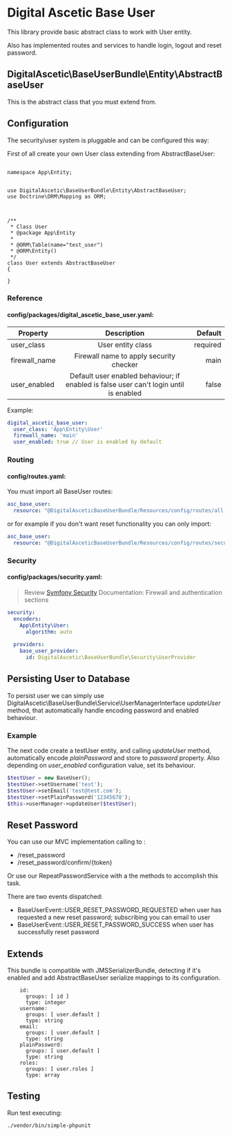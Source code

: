 Digital Ascetic Base User
=======

This library provide basic abstract class to work with User entity.

Also has implemented routes and services to handle login, logout and reset password.

## DigitalAscetic\BaseUserBundle\Entity\AbstractBaseUser 

This is the abstract class that you must extend from.

## Configuration

The security/user system is pluggable and can be configured this way:

First of all create your own User class extending from AbstractBaseUser:

```

namespace App\Entity;


use DigitalAscetic\BaseUserBundle\Entity\AbstractBaseUser;
use Doctrine\ORM\Mapping as ORM;



/**
 * Class User
 * @package App\Entity
 *
 * @ORM\Table(name="test_user")
 * @ORM\Entity()
 */
class User extends AbstractBaseUser
{

}
```

### Reference

#### config/packages/digital_ascetic_base_user.yaml:

| Property        | Description           | Default  |
| ------------- |:-------------:| -----:|
| user_class      | User entity class | required  |
| firewall_name      | Firewall name to apply security checker      |   main |
| user_enabled | Default user enabled behaviour; if enabled is false user can't login until is enabled | false |

Example: 

```yaml
digital_ascetic_base_user:
  user_class: 'App\Entity\User'
  firewall_name: 'main'
  user_enabled: true // User is enabled by default
```
### Routing

#### config/routes.yaml:

You must import all BaseUser routes:

```yaml
asc_base_user:
  resource: "@DigitalAsceticBaseUserBundle/Resources/config/routes/all.xml"
```

or for example if you don't want reset functionality you can only import:

```yaml
asc_base_user:
  resource: "@DigitalAsceticBaseUserBundle/Resources/config/routes/security.xml"
```

### Security

#### config/packages/security.yaml:

> Review [Symfony Security](https://symfony.com/doc/current/security.html) Documentation: Firewall and authentication sections

```yaml
security:
  encoders:
    App\Entity\User:
      algorithm: auto
      
  providers:
    base_user_provider:
      id: DigitalAscetic\BaseUserBundle\Security\UserProvider
```

## Persisting User to Database

To persist user we can simply use DigitalAscetic\BaseUserBundle\Service\UserManagerInterface *updateUser* method, that automatically handle encoding password and enabled behaviour.

### Example

The next code create a testUser entity, and calling *updateUser* method, automatically encode *plainPassword* and store to *password* property. Also depending on *user_enabled* configuration value, set its behaviour.

```php 
$testUser = new BaseUser();
$testUser->setUsername('test');
$testUser->setEmail('test@test.com');
$testUser->setPlainPassword('12345678');
$this->userManager->updateUser($testUser);
```


## Reset Password

You can use our MVC implementation calling to :

* /reset_password
* /reset_password/confirm/{token}

Or use our RepeatPasswordService with a the methods to accomplish this task.

There are two events dispatched:

* BaseUserEvent::USER_RESET_PASSWORD_REQUESTED when user has requested a new reset password; subscribing you can email to user
* BaseUserEvent::USER_RESET_PASSWORD_SUCCESS when user has successfully reset password


## Extends

This bundle is compatible with JMSSerializerBundle, detecting if it's enabled and add AbstractBaseUser serialize
mappings to its configuration.

```
    id:
      groups: [ id ]
      type: integer
    username:
      groups: [ user.default ]
      type: string
    email:
      groups: [ user.default ]
      type: string
    plainPassword:
      groups: [ user.default ]
      type: string
    roles:
      groups: [ user.roles ]
      type: array
```

## Testing

Run test executing:

```
./vendor/bin/simple-phpunit
```
